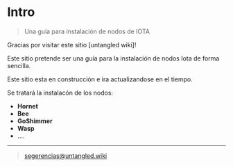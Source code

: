 # Intro

> Una guía para instalación de nodos de IOTA

Gracias por visitar este sitio [untangled wiki]!

Este sitio pretende ser una guía para la instalación de nodos Iota de forma sencilla.

Este sitio esta en construcción e ira actualizandose en el tiempo.

Se tratará la instalacón de los nodos:
- __Hornet__
- __Bee__
- __GoShimmer__
- __Wasp__
- ....

---

> segerencias@untangled.wiki
